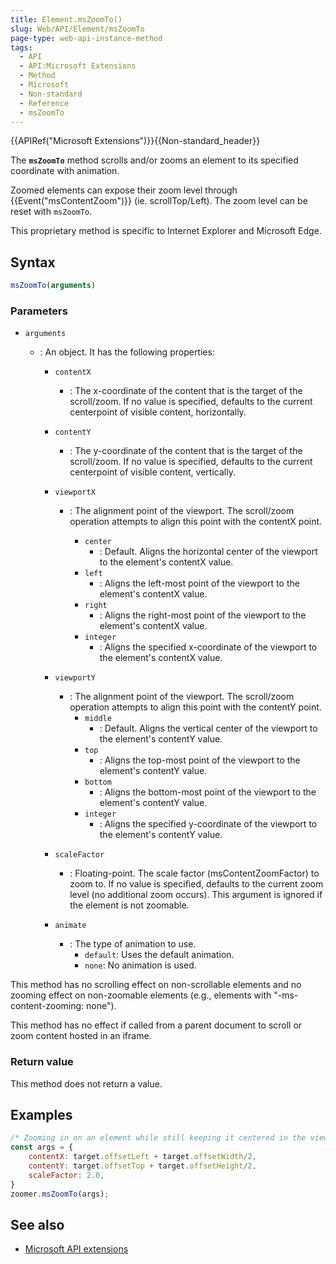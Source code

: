 ```yaml
---
title: Element.msZoomTo()
slug: Web/API/Element/msZoomTo
page-type: web-api-instance-method
tags:
  - API
  - API:Microsoft Extensions
  - Method
  - Microsoft
  - Non-standard
  - Reference
  - msZoomTo
---
```

{{APIRef("Microsoft Extensions")}}{{Non-standard_header}}

The **`msZoomTo`** method scrolls and/or zooms an element to its specified coordinate with animation.

Zoomed elements can expose their zoom level through {{Event("msContentZoom")}} (ie. scrollTop/Left). The zoom level can be reset with `msZoomTo`.

This proprietary method is specific to Internet Explorer and Microsoft Edge.

## Syntax

```js
msZoomTo(arguments)
```

### Parameters

- `arguments`
  - : An object. It has the following properties:

    - `contentX`
      - : The x-coordinate of the content that is the target of the scroll/zoom. If no value is specified, defaults to the current centerpoint of visible content, horizontally.

    - `contentY`
      - : The y-coordinate of the content that is the target of the scroll/zoom. If no value is specified, defaults to the current centerpoint of visible content, vertically.

    - `viewportX`
      - : The alignment point of the viewport. The scroll/zoom operation attempts to align this point with the contentX point.

        - `center`
          - : Default. Aligns the horizontal center of the viewport to the element's contentX value.
        - `left`
          - : Aligns the left-most point of the viewport to the element's contentX value.
        - `right`
          - : Aligns the right-most point of the viewport to the element's contentX value.
        - `integer`
          - : Aligns the specified x-coordinate of the viewport to the element's contentX value.

    - `viewportY`
      - : The alignment point of the viewport. The scroll/zoom operation attempts to align this point with the contentY point.
        - `middle`
          - : Default. Aligns the vertical center of the viewport to the element's contentY value.
        - `top`
          - : Aligns the top-most point of the viewport to the element's contentY value.
        - `bottom`
          - : Aligns the bottom-most point of the viewport to the element's contentY value.
        - `integer`
          - : Aligns the specified y-coordinate of the viewport to the element's contentY value.

    - `scaleFactor`
      - : Floating-point. The scale factor (msContentZoomFactor) to zoom to. If no value is specified, defaults to the current zoom level (no additional zoom occurs). This argument is ignored if the element is not zoomable.

    - `animate`
      - : The type of animation to use.
        - `default`: Uses the default animation.
        - `none`: No animation is used.

This method has no scrolling effect on non-scrollable elements and no zooming effect on non-zoomable elements (e.g., elements with "-ms-content-zooming: none").

This method has no effect if called from a parent document to scroll or zoom content hosted in an iframe.

### Return value

This method does not return a value.

## Examples

```js
/* Zooming in on an element while still keeping it centered in the viewport */
const args = {
    contentX: target.offsetLeft + target.offsetWidth/2,
    contentY: target.offsetTop + target.offsetHeight/2,
    scaleFactor: 2.0,
}
zoomer.msZoomTo(args);
```

## See also

- [Microsoft API extensions](/en-US/docs/Web/API/Microsoft_Extensions)
